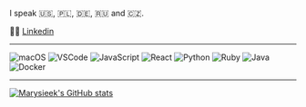 I speak 🇺🇸, 🇵🇱, 🇩🇪, 🇷🇺 and 🇨🇿.

👩‍💻 [Linkedin](https://www.linkedin.com/in/korlotianmaria/)

---

![macOS](https://img.shields.io/badge/OS-macOS-informational?style=flat&logo=apple&logoColor=white&color=2bbc8a)
![VSCode](https://img.shields.io/badge/Editor-VSCode-informational?style=flat&logo=visual-studio-code&logoColor=white&color=2bbc8a)
![JavaScript](https://img.shields.io/badge/Code-JavaScript-informational?style=flat&logo=javascript&logoColor=white&color=2bbc8a)
![React](https://img.shields.io/badge/Code-React-informational?style=flat&logo=react&logoColor=white&color=2bbc8a)
![Python](https://img.shields.io/badge/Code-Python-informational?style=flat&logo=python&logoColor=white&color=2bbc8a)
![Ruby](https://img.shields.io/badge/Code-Ruby-informational?style=flat&logo=ruby&logoColor=white&color=2bbc8a)
![Java](https://img.shields.io/badge/Code-Java-informational?style=flat&logo=java&logoColor=white&color=2bbc8a)
![Docker](https://img.shields.io/badge/Tools-Docker-informational?style=flat&logo=docker&logoColor=white&color=2bbc8a)

---

[![Marysieek's GitHub stats](https://github-readme-stats.vercel.app/api?username=marysieek)](https://github.com/marysieek/)
